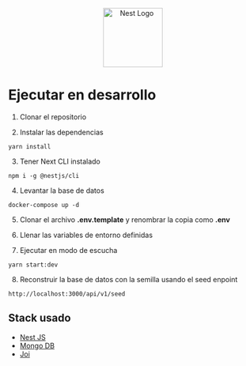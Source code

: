 <p align="center">
  <a href="http://nestjs.com/" target="blank"><img src="https://nestjs.com/img/logo-small.svg" width="120" alt="Nest Logo" /></a>
</p>

# Ejecutar en desarrollo

1. Clonar el repositorio

2. Instalar las dependencias
```
yarn install
```

3. Tener Next CLI instalado
```
npm i -g @nestjs/cli
```

4. Levantar la base de datos
```
docker-compose up -d
```

5. Clonar el archivo __.env.template__ y renombrar la copia como __.env__

6. Llenar las variables de entorno definidas

7. Ejecutar en modo de escucha
```
yarn start:dev
```

8. Reconstruir la base de datos con la semilla usando el seed enpoint
```url
http://localhost:3000/api/v1/seed
```


## Stack usado
* [Nest JS](https://docs.nestjs.com/)
* [Mongo DB](https://www.mongodb.com/)
* [Joi](https://www.npmjs.com/package/joi)